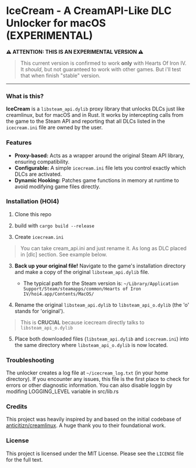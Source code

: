 # IceCream - A CreamAPI-Like DLC Unlocker for macOS (EXPERIMENTAL)

**⚠️ ATTENTION: THIS IS AN EXPERIMENTAL VERSION ⚠️**

> This current version is confirmed to work **only** with Hearts Of Iron IV. It *should*, but not guaranteed to work with other games. But i'll test that when finish "stable" version.

---

### What is this?
**IceCream** is a `libsteam_api.dylib` proxy library that unlocks DLCs just like creamlinux, but for macOS and in Rust. It works by intercepting calls from the game to the Steam API and reporting that all DLCs listed in the `icecream.ini` file are owned by the user.

### Features

*   **Proxy-based:** Acts as a wrapper around the original Steam API library, ensuring compatibility.
*   **Configurable:** A simple `icecream.ini` file lets you control exactly which DLCs are activated.
*   **Dynamic Hooking:** Patches game functions in memory at runtime to avoid modifying game files directly.


### Installation (HOI4)

1. Clone this repo 

2. build with `cargo build --release`

3. Create `icecream.ini` 
> You can take cream_api.ini and just rename it. As long as DLC placed in [dlc] section. See example below.

3.  **Back up your original file!** Navigate to the game's installation directory and make a copy of the original `libsteam_api.dylib` file.
    *   The typical path for the Steam version is: `~/Library/Application Support/Steam/steamapps/common/Hearts of Iron IV/hoi4.app/Contents/MacOS/`

4.  Rename the original `libsteam_api.dylib` to `libsteam_api_o.dylib` (the 'o' stands for 'original').
> This is **CRUCIAL** because icecream directly talks to `libsteam_api_o.dylib`
  
5.  Place both downloaded files (`libsteam_api.dylib` and `icecream.ini`) into the same directory where `libsteam_api_o.dylib` is now located.

### Troubleshooting
The unlocker creates a log file at `~/icecream_log.txt` (in your home directory). If you encounter any issues, this file is the first place to check for errors or other diagnostic information.
You can also disable loggin by modifing LOGGING_LEVEL variable in src/lib.rs

### Credits

This project was heavily inspired by and based on the initial codebase of [anticitizn/creamlinux](https://github.com/anticitizn/creamlinux). A huge thank you to their foundational work.

### License

This project is licensed under the MIT License. Please see the `LICENSE` file for the full text.